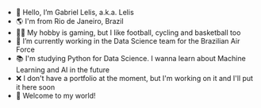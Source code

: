 - 👋 Hello, I’m Gabriel Lelis, a.k.a. Lelis
- 🌎 I'm from Rio de Janeiro, Brazil
- 🚴‍♂️ My hobby is gaming, but I like football, cycling and basketball too
- 💼 I’m currently working in the Data Science team for the Brazilian Air Force
- 📚 I'm studying Python for Data Science. I wanna learn about Machine Learning and AI in the future
- ❌ I don't have a portfolio at the moment, but I'm working on it and I'll put it here soon
- 👋 Welcome to my world!
